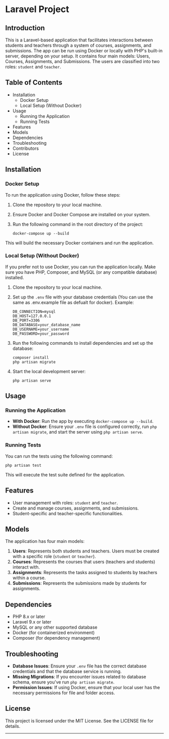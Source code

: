 # Laravel Project

## Introduction
This is a Laravel-based application that facilitates interactions between students and teachers through a system of courses, assignments, and submissions. The app can be run using Docker or locally with PHP's built-in server, depending on your setup. It contains four main models: Users, Courses, Assignments, and Submissions. The users are classified into two roles: `student` and `teacher`.

## Table of Contents
- Installation
  - Docker Setup
  - Local Setup (Without Docker)
- Usage
  - Running the Application
  - Running Tests
- Features
- Models
- Dependencies
- Troubleshooting
- Contributors
- License

## Installation

### Docker Setup
To run the application using Docker, follow these steps:

1. Clone the repository to your local machine.
2. Ensure Docker and Docker Compose are installed on your system.
3. Run the following command in the root directory of the project:

   ```
   docker-compose up --build
   ```

This will build the necessary Docker containers and run the application.

### Local Setup (Without Docker)
If you prefer not to use Docker, you can run the application locally. Make sure you have PHP, Composer, and MySQL (or any compatible database) installed.

1. Clone the repository to your local machine.
2. Set up the `.env` file with your database credentials (You can use the same as .env.example file as defualt for docker). Example:

   ```
   DB_CONNECTION=mysql
   DB_HOST=127.0.0.1
   DB_PORT=3306
   DB_DATABASE=your_database_name
   DB_USERNAME=your_username
   DB_PASSWORD=your_password
   ```

3. Run the following commands to install dependencies and set up the database:

   ```
   composer install
   php artisan migrate
   ```

4. Start the local development server:

   ```
   php artisan serve
   ```

## Usage

### Running the Application
- **With Docker**: Run the app by executing `docker-compose up --build`.
- **Without Docker**: Ensure your `.env` file is configured correctly, run `php artisan migrate`, and start the server using `php artisan serve`.

### Running Tests
You can run the tests using the following command:

```
php artisan test
```

This will execute the test suite defined for the application.

## Features
- User management with roles: `student` and `teacher`.
- Create and manage courses, assignments, and submissions.
- Student-specific and teacher-specific functionalities.

## Models
The application has four main models:
1. **Users**: Represents both students and teachers. Users must be created with a specific role (`student` or `teacher`).
2. **Courses**: Represents the courses that users (teachers and students) interact with.
3. **Assignments**: Represents the tasks assigned to students by teachers within a course.
4. **Submissions**: Represents the submissions made by students for assignments.

## Dependencies
- PHP 8.x or later
- Laravel 9.x or later
- MySQL or any other supported database
- Docker (for containerized environment)
- Composer (for dependency management)

## Troubleshooting
- **Database Issues**: Ensure your `.env` file has the correct database credentials and that the database service is running.
- **Missing Migrations**: If you encounter issues related to database schema, ensure you've run `php artisan migrate`.
- **Permission Issues**: If using Docker, ensure that your local user has the necessary permissions for file and folder access.

## License
This project is licensed under the MIT License. See the LICENSE file for details.

--- 
